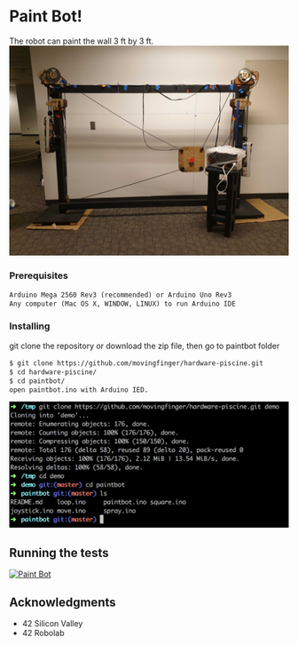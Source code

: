 # Paint Bot!
  The robot can paint the wall 3 ft by 3 ft.<br/>
![Paint Bot Image](https://github.com/movingfinger/hardware-piscine/blob/master/images/paintbot.png)

### Prerequisites

```
Arduino Mega 2560 Rev3 (recommended) or Arduino Uno Rev3
Any computer (Mac OS X, WINDOW, LINUX) to run Arduino IDE
```

### Installing

git clone the repository or download the zip file, then go to paintbot folder

```
$ git clone https://github.com/movingfinger/hardware-piscine.git
$ cd hardware-piscine/
$ cd paintbot/
open paintbot.ino with Arduino IED.
```

![installing images](https://github.com/movingfinger/hardware-piscine/blob/master/images/install.png)

## Running the tests

[![Paint Bot](http://img.youtube.com/vi/X723J_k0E64/0.jpg)](http://www.youtube.com/watch?v=X723J_k0E64 "Paint Bot")

## Acknowledgments

* 42 Silicon Valley
* 42 Robolab
